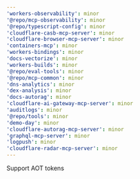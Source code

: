 ```yaml
---
'workers-observability': minor
'@repo/mcp-observability': minor
'@repo/typescript-config': minor
'cloudflare-casb-mcp-server': minor
'cloudflare-browser-mcp-server': minor
'containers-mcp': minor
'workers-bindings': minor
'docs-vectorize': minor
'workers-builds': minor
'@repo/eval-tools': minor
'@repo/mcp-common': minor
'dns-analytics': minor
'dex-analysis': minor
'docs-autorag': minor
'cloudflare-ai-gateway-mcp-server': minor
'auditlogs': minor
'@repo/tools': minor
'demo-day': minor
'cloudflare-autorag-mcp-server': minor
'graphql-mcp-server': minor
'logpush': minor
'cloudflare-radar-mcp-server': minor
---
```


Support AOT tokens
